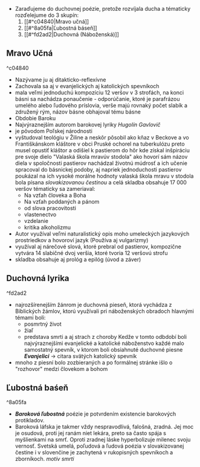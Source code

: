 - Zaraďujeme do duchovnej poézie, pretože rozvíjala ducha a tématicky rozďelejume do 3 skupín:
	1. [[#^c04840|Mravo učná]]
	2. [[#^8a05fa|Ľubostná báseň]]
	3. [[#^fd2ad2|Duchovná (Náboženská)]]
## Mravo Učná

^c04840

- Nazývame ju aj ditakticko-reflexívne 
- Zachovala sa aj v evanjelických aj katolických spevníkoch
- mala veľmi jednoduchú kompozíciu 12 veršov v 3 strofách, na konci básni sa nachádza ponaučenie - odporúčanie, ktoré je parafrázou umelého alebo ľudového príslovia, verše majú rovnaký počet slabík a združený rým, názov básne obhajoval tému básne
- Obdobie Baroku 
- Najvýraznejším autorom barokovej lyriky *Hugolín Gavlovič* 
- je pôvodom Poľskej národnosti
- vyštudoval teológiu v Žiline a neskôr pôsobil ako kňaz v Beckove a vo Františkánskom kláštore v obci Pruské ochorel na tuberkulózu preto musel opustiť kláštor a odišiel k pastierom do hôr kde získal inšpiráciu pre svoje dielo "Valaská škola mravúv stodola" ako hovorí sám názov diela v spoločnosti pastierov nachádzal životnú múdrosť a ich učenie spracoval do básnickej podoby, aj napriek jednoduchosti pastierov poukázal na ich vysoké morálne hodnoty valaská škola mravu v stodola bola písana *slovakizovanou čestinou* a celá skladba obsahuje 17 000 veršov tématicky sa zameriaval: 
	- Na vzťah človeka a Boha
	- Na vzťah poddaných a pánom 
	- od slova pracovitosti 
	- vlastenectvo 
	- vzdelanie 
	- kritika alkoholizmu 
- Autor využíval veľmi naturalistický opis moho umeleckých jazykových prostriedkov a hovoroví jazyk (Používa aj vulgarizmy)
- využíval aj nárečové slová, ktoré prebral od pastierov, kompozične vytvára 14 slabičné dvoj veršia, ktoré tvoria 12 veršovú strofu
- skladba obsahuje aj prológ a epilóg (úvod a záver) 
## Duchovná lyrika 

^fd2ad2

- najrozšírenejším žánrom je duchovná pieseň, ktorá vychádza z Biblických žámlov, ktorú využívali pri náboženských obradoch hlavnými témami boli:
	- posmrtný život
	- žiaľ
	- predstava smrti a aj strach z choroby 
Kedže v tomto odbdobí boli najvýraznejšími evanjelické a katolické náboženstvo každé malo samostatný spevník, v ktorom boli obsiahnuté duchovné piesne 
***Evanjelici*** -> citara svätých 
katolický spevník
- mnoho z piesní bolo zozbieraných a po formálnej stránke išlo o "rozhovor" medzi človekom a bohom 

## Ľubostná baśeň

^8a05fa

- ***Baroková ľubostná*** poézie je potvrdením existencie barokových protikladov.
- Baroková láfska je takmer vždy nespravodlivá, falošná, zradná. Jej moc je osudová, proti jej ranám niet lekára, preto sa často spája s myšlienkami na smrť. Oproti zradnej láske hyperbolizuje milenec svoju vernosť. Svetská umelá, poľudová a ľudová poézia v slovakizovanej čestine i v slovenčine je zachytená v rukopisných spevníkoch a zborníkoch. *motív smrti*

